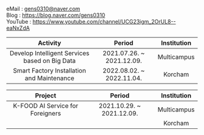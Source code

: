 eMail : gens0310@naver.com  
Blog : https://blog.naver.com/gens0310  
YouTube : https://www.youtube.com/channel/UCG23igm_2OrUL8--eaNxZdA  

| Activity |          Period           | Institution |
| :------: | :-----------------------: | :---------: |
| Develop Intelligent Services based on Big Data | 2021.07.26. ~ 2021.12.09. | Multicampus |
| Smart Factory Installation and Maintenance | 2022.08.02. ~ 2022.11.04.| Korcham |
  
| Project |          Period           | Institution |
| :-----: | :-----------------------: | :---------: |
| K-FOOD AI Service for Foreigners | 2021.10.29. ~ 2021.12.09. | Multicampus |
||| Korcham |
